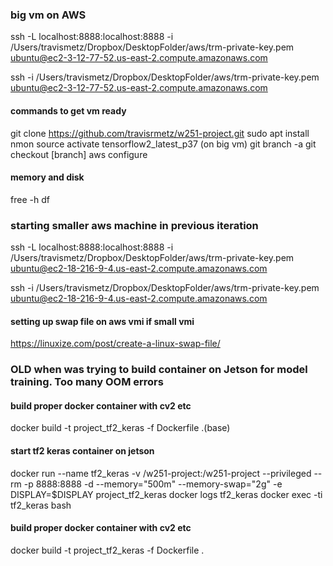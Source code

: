 
### big vm on AWS
ssh -L localhost:8888:localhost:8888 -i /Users/travismetz/Dropbox/DesktopFolder/aws/trm-private-key.pem ubuntu@ec2-3-12-77-52.us-east-2.compute.amazonaws.com

ssh -i /Users/travismetz/Dropbox/DesktopFolder/aws/trm-private-key.pem ubuntu@ec2-3-12-77-52.us-east-2.compute.amazonaws.com

#### commands to get vm ready
git clone https://github.com/travisrmetz/w251-project.git
sudo apt install nmon
source activate tensorflow2_latest_p37 (on big vm)
git branch -a
git checkout [branch]
aws configure 

#### memory and disk
free -h
df


### starting smaller aws machine in previous iteration

ssh -L localhost:8888:localhost:8888 -i /Users/travismetz/Dropbox/DesktopFolder/aws/trm-private-key.pem ubuntu@ec2-18-216-9-4.us-east-2.compute.amazonaws.com

ssh -i /Users/travismetz/Dropbox/DesktopFolder/aws/trm-private-key.pem ubuntu@ec2-18-216-9-4.us-east-2.compute.amazonaws.com

#### setting up swap file on aws vmi if small vmi
https://linuxize.com/post/create-a-linux-swap-file/


### OLD when was trying to build container on Jetson for model training. Too many OOM errors

#### build proper docker container with cv2 etc
docker build -t project_tf2_keras -f Dockerfile .(base)

#### start tf2 keras container on jetson
docker run --name tf2_keras -v /w251-project:/w251-project --privileged --rm -p 8888:8888 -d --memory="500m" --memory-swap="2g" -e DISPLAY=$DISPLAY project_tf2_keras
docker logs tf2_keras
docker exec -ti tf2_keras bash


#### build proper docker container with cv2 etc
docker build -t project_tf2_keras -f Dockerfile .